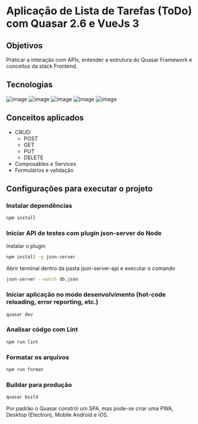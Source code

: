 # Aplicação de Lista de Tarefas (ToDo) com Quasar 2.6 e VueJs 3

## Objetivos

Praticar a interação com APIs, entender a estrutura do Quasar Framework e conceitos da stack Frontend.

## Tecnologias

![image](https://img.shields.io/badge/QUASAR-blue?style=for-the-badge&logo=quasar)
![image](https://img.shields.io/badge/Vue.js-35495E?style=for-the-badge&logo=vue.js&logoColor=4FC08D)
![image](https://img.shields.io/badge/JavaScript-F7DF1E?style=for-the-badge&logo=javascript&logoColor=black)
![image](https://img.shields.io/badge/HTML5-E34F26?style=for-the-badge&logo=html5&logoColor=white)
![image](https://img.shields.io/badge/CSS3-1572B6?style=for-the-badge&logo=css3&logoColor=white)

## Conceitos aplicados

- CRUD:
  - POST
  - GET
  - PUT
  - DELETE
- Composables e Services
- Formulários e validação

## Configurações para executar o projeto

### Instalar dependências

```bash
npm install
```

### Iniciar API de testes com plugin json-server do Node

Instalar o plugin

```bash
npm install -g json-server
```

Abrir terminal dentro da pasta json-server-api e executar o comando

```bash
json-server --watch db.json
```

### Iniciar aplicação no modo desenvolvimento (hot-code reloading, error reporting, etc.)

```bash
quasar dev
```

### Analisar códgo com Lint

```bash
npm run lint
```

### Formatar os arquivos

```bash
npm run format
```

### Buildar para produção

```bash
quasar build
```

Por padrão o Quasar constrói um SPA, mas pode-se criar uma PWA, Desktop (Electron), Mobile Android e iOS.
